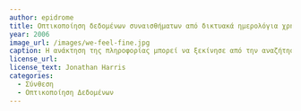 ```yaml
---
author: epidrome
title: Οπτικοποίηση δεδομένων συναισθήματων από δικτυακά ημερολόγια χρηστών 
year: 2006
image_url: /images/we-feel-fine.jpg
caption: Η ανάκτηση της πληροφορίας μπορεί να ξεκίνησε από την αναζήτηση σε κείμενο στις μεγάλες ψηφιακές βιβλιοθήκες, αλλά γρήγορα βρήκε εφαρμογή στις νέες δραστηριότητες των ανθρώπων, όπως είναι η ανάκτηση πληροφορίας σχετικής με το συναίσθημα (π.χ. We Feel Fine) από ιστολόγια που συνήθως χρησιμοποιούνται από τους χρήστες τους ως προσωπικά ημερολόγια.
license_url:
license_text: Jonathan Harris 
categories:
  - Σύνθεση
  - Οπτικοποίηση Δεδομένων
---
```

